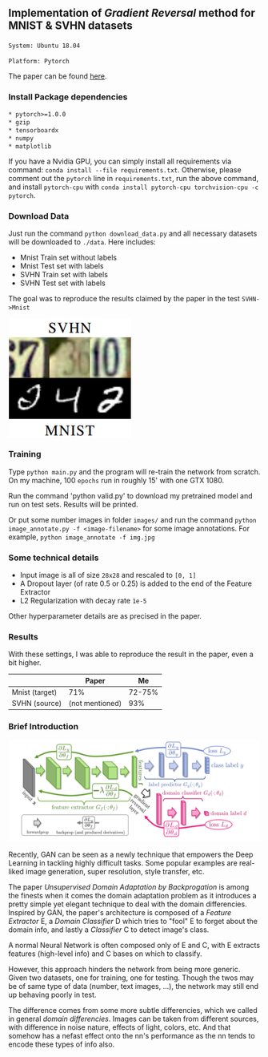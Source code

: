 ## Implementation of _Gradient Reversal_ method for MNIST & SVHN datasets

`System: Ubuntu 18.04`

`Platform: Pytorch`

The paper can be found [here](https://arxiv.org/pdf/1409.7495.pdf).

### Install Package dependencies
```
* pytorch>=1.0.0
* gzip
* tensorboardx
* numpy
* matplotlib
```
If you have a Nvidia GPU, you can simply install all requirements via command: `conda install --file requirements.txt`. Otherwise, please comment out the `pytorch` line in `requirements.txt`, run the above command, and install `pytorch-cpu` with `conda install pytorch-cpu torchvision-cpu -c pytorch`.

### Download Data
Just run the command `python download_data.py` and all necessary datasets will be downloaded to `./data`. Here includes:
* Mnist Train set without labels
* Mnist Test set with labels
* SVHN Train set with labels
* SVHN Test set with labels

The goal was to reproduce the results claimed by the paper in the test `SVHN->Mnist`

<img src='images/illus.png' alt='datasets' align='middle'>

### Training
Type `python main.py` and the program will re-train the network from scratch. On my machine, 100 `epochs` run in roughly 15' with one GTX 1080.

Run the command 'python valid.py' to download my pretrained model and run on test sets. Results will be printed.

Or put some number images in folder `images/` and run the command `python image_annotate.py -f <image-filename>` for some image annotations. For example, `python image_annotate -f img.jpg`

### Some technical details
* Input image is all of size `28x28` and rescaled to `[0, 1]`
* A Dropout layer (of rate 0.5 or 0.25) is added to the end of the Feature Extractor
* L2 Regularization with decay rate `1e-5`

Other hyperparameter details are as precised in the paper.

### Results
With these settings, I was able to reproduce the result in the paper, even a bit higher.

| | Paper | Me |
| --- | --- | --- |
| Mnist (target) | 71% | 72-75% |
| SVHN (source) | (not mentioned) | 93% |

### Brief Introduction

<img src='./images/architecture.png ' alt='architecture' width='800'>

Recently, GAN can be seen as a newly technique that empowers the Deep Learning in tackling highly difficult tasks. Some popular examples are real-liked image generation, super resolution, style transfer, etc.

The paper _Unsupervised Domain Adaptation by Backprogation_ is among the finests when it comes the domain adaptation problem as it introduces a pretty simple yet elegant technique to deal with the domain differencies. Inspired by GAN, the paper's architecture is composed of a _Feature Extractor_ E, a _Domain Classifier_ D which tries to "fool" E to forget about the domain info, and lastly a _Classifier_ C to detect image's class.

A normal Neural Network is often composed only of E and C, with E extracts features (high-level info) and C bases on which to classify.

However, this approach hinders the network from being more generic. Given two datasets, one for training, one for testing. Though the twos may be of same type of data (number, text images, ...), the network may still end up behaving poorly in test.

The difference comes from some more subtle differencies, which we called in general _domain differencies_. Images can be taken from different sources, with difference in noise nature, effects of light, colors, etc. And that somehow has a nefast effect onto the nn's performance as the nn tends to encode these types of info also.
